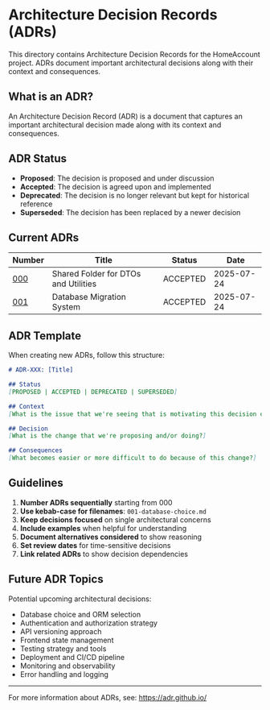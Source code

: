 # Architecture Decision Records (ADRs)

This directory contains Architecture Decision Records for the HomeAccount project. ADRs document important architectural decisions along with their context and consequences.

## What is an ADR?

An Architecture Decision Record (ADR) is a document that captures an important architectural decision made along with its context and consequences.

## ADR Status

- **Proposed**: The decision is proposed and under discussion
- **Accepted**: The decision is agreed upon and implemented
- **Deprecated**: The decision is no longer relevant but kept for historical reference
- **Superseded**: The decision has been replaced by a newer decision

## Current ADRs

| Number | Title | Status | Date |
|--------|-------|--------|------|
| [000](./000-shared-folder-for-types-and-utilities.md) | Shared Folder for DTOs and Utilities | ACCEPTED | 2025-07-24 |
| [001](./001-database-migration-system.md) | Database Migration System | ACCEPTED | 2025-07-24 |

## ADR Template

When creating new ADRs, follow this structure:

```markdown
# ADR-XXX: [Title]

## Status
[PROPOSED | ACCEPTED | DEPRECATED | SUPERSEDED]

## Context
[What is the issue that we're seeing that is motivating this decision or change?]

## Decision
[What is the change that we're proposing and/or doing?]

## Consequences
[What becomes easier or more difficult to do because of this change?]
```

## Guidelines

1. **Number ADRs sequentially** starting from 000
2. **Use kebab-case for filenames**: `001-database-choice.md`
3. **Keep decisions focused** on single architectural concerns
4. **Include examples** when helpful for understanding
5. **Document alternatives considered** to show reasoning
6. **Set review dates** for time-sensitive decisions
7. **Link related ADRs** to show decision dependencies

## Future ADR Topics

Potential upcoming architectural decisions:

- Database choice and ORM selection
- Authentication and authorization strategy  
- API versioning approach
- Frontend state management
- Testing strategy and tools
- Deployment and CI/CD pipeline
- Monitoring and observability
- Error handling and logging

---

For more information about ADRs, see: https://adr.github.io/ 